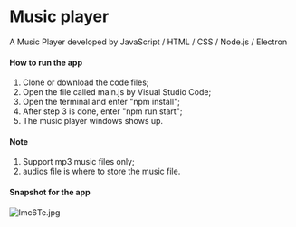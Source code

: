 # Music player
A Music Player developed by JavaScript / HTML / CSS / Node.js / Electron

#### How to run the app
1. Clone or download the code files;
2. Open the file called main.js by Visual Studio Code;
3. Open the terminal and enter "npm install";
4. After step 3 is done, enter "npm run start";
5. The music player windows shows up.

#### Note
1. Support mp3 music files only;
2. audios file is where to store the music file.

#### Snapshot for the app
![Imc6Te.jpg](https://s3.jpg.cm/2021/09/29/Imc6Te.jpg)
